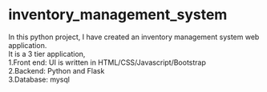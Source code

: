 # inventory_management_system
In this python project, I have created an inventory management system web application.  
It is a 3 tier application,  
1.Front end: UI is written in HTML/CSS/Javascript/Bootstrap  
2.Backend: Python and Flask  
3.Database: mysql  
